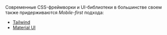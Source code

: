 Современные CSS-фреймворки и UI-библиотеки в большинстве своем также придерживаются _Mobile-first_ подхода:
- [Tailwind](https://tailwindcss.com/docs/responsive-design#working-mobile-first)
- [Material UI](https://mui.com/material-ui/getting-started/usage/#responsive-meta-tag)